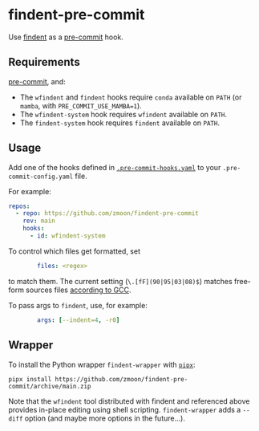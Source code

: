 # findent-pre-commit

Use [findent](https://www.ratrabbit.nl/ratrabbit/findent/)
as a [pre-commit](https://pre-commit.com/) hook.


## Requirements

[pre-commit](https://pre-commit.com/#install), and:

* The `wfindent` and `findent` hooks require `conda` available on `PATH`
  (or `mamba`, with `PRE_COMMIT_USE_MAMBA=1`).
* The `wfindent-system` hook requires `wfindent` available on `PATH`.
* The `findent-system` hook requires `findent` available on `PATH`.


## Usage

Add one of the hooks defined in [`.pre-commit-hooks.yaml`](./.pre-commit-hooks.yaml)
to your `.pre-commit-config.yaml` file.

For example:
```yaml
repos:
  - repo: https://github.com/zmoon/findent-pre-commit
    rev: main
    hooks:
      - id: wfindent-system
```

To control which files get formatted, set
```yaml
        files: <regex>
```
to match them.
The current setting (`\.[fF](90|95|03|08)$`) matches free-form sources files
[according to GCC](https://gcc.gnu.org/onlinedocs/gfortran/GNU-Fortran-and-GCC.html).

To pass args to `findent`, use, for example:
```yaml
        args: [--indent=4, -r0]
```


## Wrapper

To install the Python wrapper `findent-wrapper` with [`pipx`](https://pypa.github.io/pipx/):

```
pipx install https://github.com/zmoon/findent-pre-commit/archive/main.zip
```

Note that the `wfindent` tool distributed with findent and referenced above provides in-place editing
using shell scripting.
`findent-wrapper` adds a `--diff` option (and maybe more options in the future...).
